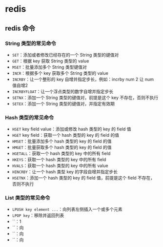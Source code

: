 # redis
## redis 命令
### String 类型的常见命令
- `SET`：添加或者修改已经存在的一个 String 类型的键值对
- `GET`：根据 key 获取 String 类型的 value
- `MSET`：批量添加多个 String 类型键值对
- `INCR`：根据多个 key 获取多个 String 类型的 value
- `INCRBY`：让一个整形的 key 自增并指定步长，例如：incrby num 2 让 num 值自增2
- `INCRBYFLOAT`：让一个浮点类型的数字自增并指定步长
- `SETNX`：添加一个 String 类型的键值对，前提是这个 key 不存在，否则不执行
- `SETEX`：添加一个 String 类型的键值对，并指定有效期
### Hash 类型的常见命令
- `HSET` key field value：添加或修改 hash 类型的 key 的 field 值
- `HGET` key field：获取一个 hash 类型的 key 的 field 的值
- `HMSET`：批量添加多个 hash 类型的 key 的 field 的值
- `HMGET`：批量获取多个 hash 类型的 key 的 field 的值
- `HGETALL`：获取一个 hash 类型的 key 中的所有 field 
- `HKEYS`：获取一个 hash 类型的 key 中的所有 field
- `HVALS`：获取一个 hash 类型的 key 中的所有 value
- `HINCRBY`：让一个 hash 类型 key 的字段自增并指定步长
- `HSETNX`：添加一个 hash 类型的 key 的 field 值，前提是这个 field 不存在，否则不执行
### List 类型的常见命令
- `LPUSH key element ...`：向列表左侧插入一个或多个元素
- `LPOP key`：移除并返回列表
- ``：1
- ``：向
- ``：向
- ``：向
